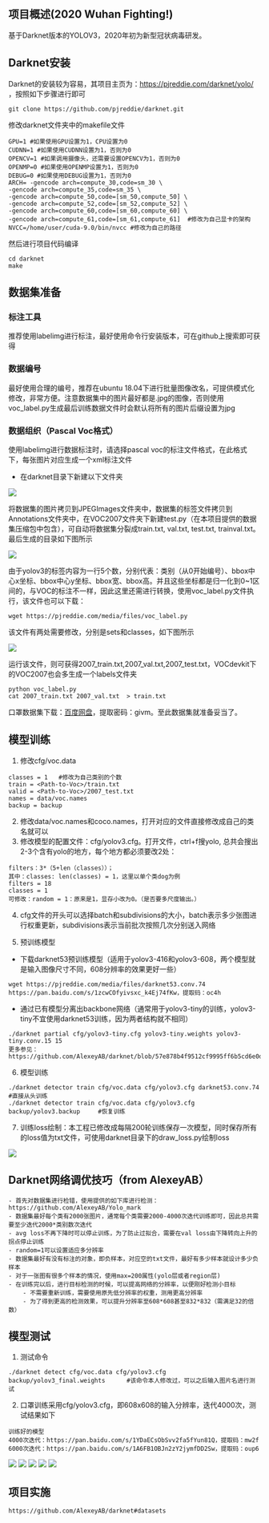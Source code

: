 ## 项目概述(2020 Wuhan Fighting!)
基于Darknet版本的YOLOV3，2020年初为新型冠状病毒研发。
## Darknet安装
Darknet的安装较为容易，其项目主页为：https://pjreddie.com/darknet/yolo/  ，按照如下步骤进行即可
```
git clone https://github.com/pjreddie/darknet.git
```
修改darknet文件夹中的makefile文件
```
GPU=1 #如果使用GPU设置为1，CPU设置为0
CUDNN=1 #如果使用CUDNN设置为1，否则为0
OPENCV=1 #如果调用摄像头，还需要设置OPENCV为1，否则为0
OPENMP=0 #如果使用OPENMP设置为1，否则为0
DEBUG=0 #如果使用DEBUG设置为1，否则为0
ARCH= -gencode arch=compute_30,code=sm_30 \
-gencode arch=compute_35,code=sm_35 \
-gencode arch=compute_50,code=[sm_50,compute_50] \
-gencode arch=compute_52,code=[sm_52,compute_52] \
-gencode arch=compute_60,code=[sm_60,compute_60] \
-gencode arch=compute_61,code=[sm_61,compute_61]  #修改为自己显卡的架构
NVCC=/home/user/cuda-9.0/bin/nvcc #修改为自己的路径
```
然后进行项目代码编译
```
cd darknet
make
```
## 数据集准备
### 标注工具
推荐使用labelimg进行标注，最好使用命令行安装版本，可在github上搜索即可获得
### 数据编号
最好使用合理的编号，推荐在ubuntu 18.04下进行批量图像改名，可提供模式化修改，非常方便。注意数据集中的图片最好都是.jpg的图像，否则使用voc_label.py生成最后训练数据文件时会默认将所有的图片后缀设置为jpg
### 数据组织（Pascal Voc格式）
使用labelimg进行数据标注时，请选择pascal voc的标注文件格式，在此格式下，每张图片对应生成一个xml标注文件
- 在darknet目录下新建以下文件夹

![](https://github.com/xywlpo/YOLOV3-Mask-Detection/blob/master/1.bmp)

将数据集的图片拷贝到JPEGImages文件夹中，数据集的标签文件拷贝到Annotations文件夹中，在VOC2007文件夹下新建test.py（在本项目提供的数据集压缩包中包含），可自动将数据集分裂成train.txt, val.txt, test.txt, trainval.txt。最后生成的目录如下图所示

![](https://github.com/xywlpo/YOLOV3-Mask-Detection/blob/master/2.bmp)

由于yolov3的标签内容为一行5个数，分别代表：类别（从0开始编号）、bbox中心x坐标、bbox中心y坐标、bbox宽、bbox高。并且这些坐标都是归一化到0~1区间的，与VOC的标注不一样，因此这里还需进行转换，使用voc_label.py文件执行，该文件也可以下载：
```
wget https://pjreddie.com/media/files/voc_label.py
```
该文件有两处需要修改，分别是sets和classes，如下图所示

![](https://github.com/xywlpo/YOLOV3-Mask-Detection/blob/master/3.bmp)

运行该文件，则可获得2007_train.txt,2007_val.txt,2007_test.txt，VOCdevkit下的VOC2007也会多生成一个labels文件夹
```
python voc_label.py
cat 2007_train.txt 2007_val.txt  > train.txt
````
口罩数据集下载：[百度网盘](https://pan.baidu.com/s/1xAdLEfaDB3PLHyKl3Uq4Mg)，提取密码：givm。至此数据集就准备妥当了。
## 模型训练
1. 修改cfg/voc.data
```
classes = 1   #修改为自己类别的个数
train = <Path-to-Voc>/train.txt
valid = <Path-to-Voc>/2007_test.txt
names = data/voc.names
backup = backup
```
2. 修改data/voc.names和coco.names，打开对应的文件直接修改成自己的类名就可以
3. 修改模型的配置文件：cfg/yolov3.cfg。打开文件，ctrl+f搜yolo, 总共会搜出2-3个含有yolo的地方，每个地方都必须要改2处：
```
filters：3*（5+len（classes））；
其中：classes: len(classes) = 1，这里以单个类dog为例
filters = 18
classes = 1
可修改：random = 1：原来是1，显存小改为0。（是否要多尺度输出。）
```
4. cfg文件的开头可以选择batch和subdivisions的大小，batch表示多少张图进行权重更新，subdivisions表示当前批次按照几次分别送入网络

5. 预训练模型
- 下载darknet53预训练模型（适用于yolov3-416和yolov3-608，两个模型就是输入图像尺寸不同，608分辨率的效果更好一些）
```
wget https://pjreddie.com/media/files/darknet53.conv.74
https://pan.baidu.com/s/1zcwCOfyivsxc_k4Ej74fKw，提取码：oc4h
```
- 通过已有模型分离出backbone网络（通常用于yolov3-tiny的训练，yolov3-tiny不宜使用darknet53训练，因为两者结构就不相同）
```
./darknet partial cfg/yolov3-tiny.cfg yolov3-tiny.weights yolov3-tiny.conv.15 15
更多参见：https://github.com/AlexeyAB/darknet/blob/57e878b4f9512cf9995ff6b5cd6e0d7dc1da9eaf/build/darknet/x64/partial.cmd#L24
```
6. 模型训练
```
./darknet detector train cfg/voc.data cfg/yolov3.cfg darknet53.conv.74        #直接从头训练
./darknet detector train cfg/voc.data cfg/yolov3.cfg backup/yolov3.backup     #恢复训练
```
7. 训练loss绘制：本工程已修改成每隔200轮训练保存一次模型，同时保存所有的loss值为txt文件，可使用darknet目录下的draw_loss.py绘制loss

![](https://github.com/xywlpo/YOLOV3-Mask-Detection/blob/master/loss.bmp)

## Darknet网络调优技巧（from AlexeyAB）
```
- 首先对数据集进行检错，使用提供的如下库进行检测：https://github.com/AlexeyAB/Yolo_mark
- 数据集最好每个类有2000张图片，通常每个类需要2000-4000次迭代训练即可，因此总共需要至少迭代2000*类别数次迭代
- avg loss不再下降时可以停止训练，为了防止过拟合，需要在val loss由下降转向上升的拐点停止训练
- random=1可以设置适应多分辨率
- 数据集最好有没有标注的对象，即负样本，对应空的txt文件，最好有多少样本就设计多少负样本
- 对于一张图有很多个样本的情况，使用max=200属性(yolo层或者region层)
- 在训练完以后，进行目标检测的时候，可以提高网络的分辨率，以便刚好检测小目标
    - 不需要重新训练，需要使用原先低分辨率的权重，测用更高分辨率
    - 为了得到更高的检测效果，可以提升分辨率至608*608甚至832*832（需满足32的倍数）
```
## 模型测试
1. 测试命令
```
./darknet detect cfg/voc.data cfg/yolov3.cfg backup/yolov3_final.weights      #该命令本人修改过，可以之后输入图片名进行测试
```
2. 口罩训练采用cfg/yolov3.cfg，即608x608的输入分辨率，迭代4000次，测试结果如下
```
训练好的模型
4000次迭代：https://pan.baidu.com/s/1YDaECsObSvv2fa5fYun81Q，提取码：mw2f
6000次迭代：https://pan.baidu.com/s/1A6FB1OBJn2zY2jymfDD2Sw，提取码：oup6
```
![](https://github.com/xywlpo/YOLOV3-Mask-Detection/blob/master/4.bmp)
![](https://github.com/xywlpo/YOLOV3-Mask-Detection/blob/master/5.bmp)
![](https://github.com/xywlpo/YOLOV3-Mask-Detection/blob/master/6.bmp)
![](https://github.com/xywlpo/YOLOV3-Mask-Detection/blob/master/7.bmp)
![](https://github.com/xywlpo/YOLOV3-Mask-Detection/blob/master/8.bmp)

## 项目实施
```
https://github.com/AlexeyAB/darknet#datasets
```
